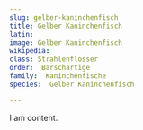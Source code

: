 ```yaml
---
slug: gelber-kaninchenfisch
title: Gelber Kaninchenfisch
latin:
image: Gelber Kaninchenfisch
wikipedia: 
class: Strahlenflosser
order:  Barschartige
family:  Kaninchenfische
species:  Gelber Kaninchenfisch

---
```


I am content.
